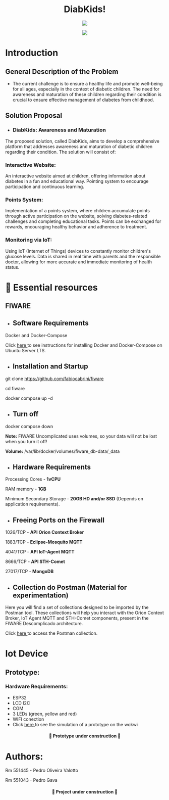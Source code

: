 <h1 align="center"> DiabKids! </h1>

<p align="center">
<img src="https://img.shields.io/badge/STATUS-em%20Desenvolvimento-green"/>
</p>
<p align="center">
<img src="https://github.com/pedrogava/SustainTech/assets/126473513/78497bf7-146a-4b8c-b9bd-cecf54d3d1a9"/>
</p>


# Introduction

## General Description of the Problem
+ The current challenge is to ensure a healthy life and promote well-being for all ages, especially in the context of diabetic children. The need for awareness and maturation of these children regarding their condition is crucial to ensure effective management of diabetes from childhood.

## Solution Proposal
+ ### DiabKids: Awareness and Maturation
The proposed solution, called DiabKids, aims to develop a comprehensive platform that addresses awareness and maturation of diabetic children regarding their condition. The solution will consist of:
### Interactive Website:
An interactive website aimed at children, offering information about diabetes in a fun and educational way.
Pointing system to encourage participation and continuous learning.
### Points System:
Implementation of a points system, where children accumulate points through active participation on the website, solving diabetes-related challenges and completing educational tasks.
Points can be exchanged for rewards, encouraging healthy behavior and adherence to treatment.
### Monitoring via IoT:
Using IoT (Internet of Things) devices to constantly monitor children's glucose levels.
Data is shared in real time with parents and the responsible doctor, allowing for more accurate and immediate monitoring of health status.



# 📁 Essential resources

## FIWARE

+ ## Software Requirements

Docker and Docker-Compose

Click <a href=https://docs.docker.com/engine/install/ubuntu/> here </a> to see instructions for installing Docker and Docker-Compose on Ubuntu Server LTS.

+ ## Installation and Startup

git clone https://github.com/fabiocabrini/fiware

cd fiware

docker compose up -d

+ ## Turn off

docker compose down

**Note:** FIWARE Uncomplicated uses volumes, so your data will not be lost when you turn it off!

**Volume:** /var/lib/docker/volumes/fiware_db-data/_data

+ ## Hardware Requirements 

Processing Cores - **1vCPU**

RAM memory - **1GB** 

Minimum Secondary Storage - **20GB HD and/or SSD** (Depends on application requirements).

+ ## Freeing Ports on the Firewall

1026/TCP  - **API Orion Context Broker**

1883/TCP  - **Eclipse-Mosquito MQTT** 

4041/TCP  - **API IoT-Agent MQTT**

8666/TCP  - **API STH-Comet**

27017/TCP - **MongoDB**

+ ## Collection do Postman (Material for experimentation)

Here you will find a set of collections designed to be imported by the Postman tool. These collections will help you interact with the Orion Context Broker, IoT Agent MQTT and STH-Comet components, present in the FIWARE Descomplicado architecture.

Click <a href="https://github.com/pedrogava/EDGE_COMPUTING/blob/main/FIWARE.postman_collection.json"> here </a> to access the Postman collection.


# Iot Device

## Prototype:

### Hardware Requirements:

- ESP32
- LCD I2C
- CGM
- 3 LEDs (green, yellow and red)
- WIFI conection
- Click <a href="https://github.com/pedrogava/EDGE_COMPUTING/blob/main/FIWARE.postman_collection.json"> here </a> to see the simulation of a prototype on the wokwi

<h4 align="center"> 
    🚧 Prototype under construction 🚧
</h4>

# Authors: 

Rm 551445 - Pedro Oliveira Valotto

Rm 551043 - Pedro Gava

<h4 align="center"> 
    🚧 Project under construction 🚧
</h4>